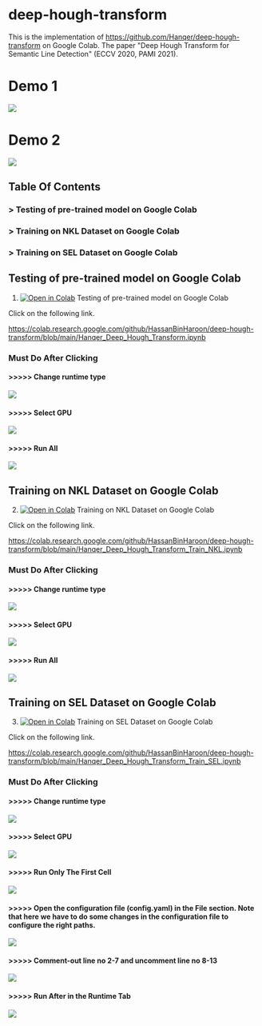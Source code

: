 
# deep-hough-transform

This is the implementation of https://github.com/Hanqer/deep-hough-transform on Google Colab. The paper "Deep Hough Transform for Semantic Line Detection" (ECCV 2020, PAMI 2021).

# Demo 1

![](https://github.com/HassanBinHaroon/deep-hough-transform/blob/main/Images/demo1.jpg)

# Demo 2

![](https://github.com/HassanBinHaroon/deep-hough-transform/blob/main/Images/demo2.jpg)

## Table Of Contents

   ### >    Testing of pre-trained model on Google Colab
   ### >    Training on NKL Dataset on Google Colab
   ### >    Training on SEL Dataset on Google Colab

## Testing of pre-trained model on Google Colab

1. [![Open in Colab](https://colab.research.google.com/assets/colab-badge.svg)](https://colab.research.google.com/github/HassanBinHaroon/deep-hough-transform/blob/main/Hanqer_Deep_Hough_Transform.ipynb) Testing of pre-trained model on Google Colab

Click on the following link.

https://colab.research.google.com/github/HassanBinHaroon/deep-hough-transform/blob/main/Hanqer_Deep_Hough_Transform.ipynb
### Must Do After Clicking 

#### >>>>> Change runtime type

![](https://github.com/HassanBinHaroon/deep-hough-transform/blob/main/Images/im1.png)

#### >>>>> Select GPU

![](https://github.com/HassanBinHaroon/deep-hough-transform/blob/main/Images/im2.png)

#### >>>>> Run All

![](https://github.com/HassanBinHaroon/deep-hough-transform/blob/main/Images/im3.png)

## Training on NKL Dataset on Google Colab

2. [![Open in Colab](https://colab.research.google.com/assets/colab-badge.svg)]([https://colab.research.google.com/github/HassanBinHaroon/deep-hough-transform/blob/main/Hanqer_Deep_Hough_Transform_Train_NKL.ipynb]) Training on NKL Dataset on Google Colab

Click on the following link.

https://colab.research.google.com/github/HassanBinHaroon/deep-hough-transform/blob/main/Hanqer_Deep_Hough_Transform_Train_NKL.ipynb
### Must Do After Clicking 

#### >>>>> Change runtime type

![](https://github.com/HassanBinHaroon/deep-hough-transform/blob/main/Images/im1.png)

#### >>>>> Select GPU

![](https://github.com/HassanBinHaroon/deep-hough-transform/blob/main/Images/im2.png)

#### >>>>> Run All

![](https://github.com/HassanBinHaroon/deep-hough-transform/blob/main/Images/im3.png)

## Training on SEL Dataset on Google Colab


3. [![Open in Colab](https://colab.research.google.com/assets/colab-badge.svg)]([https://colab.research.google.com/github/HassanBinHaroon/deep-hough-transform/blob/main/Hanqer_Deep_Hough_Transform_Train_SEL.ipynb]) Training on SEL Dataset on Google Colab

Click on the following link.

https://colab.research.google.com/github/HassanBinHaroon/deep-hough-transform/blob/main/Hanqer_Deep_Hough_Transform_Train_SEL.ipynb

### Must Do After Clicking 

#### >>>>> Change runtime type

![](https://github.com/HassanBinHaroon/deep-hough-transform/blob/main/Images/im1.png)

#### >>>>> Select GPU

![](https://github.com/HassanBinHaroon/deep-hough-transform/blob/main/Images/im2.png)

#### >>>>> Run Only The First Cell

![](https://github.com/HassanBinHaroon/deep-hough-transform/blob/main/Images/im4.png)

#### >>>>> Open the configuration file (config.yaml) in the File section. Note that here we have to do some changes in the configuration file to configure the right paths. 

![](https://github.com/HassanBinHaroon/deep-hough-transform/blob/main/Images/im5.png)

#### >>>>> Comment-out line no 2-7 and uncomment line no 8-13 

![](https://github.com/HassanBinHaroon/deep-hough-transform/blob/main/Images/im6.png)

#### >>>>> Run After in the Runtime Tab

![](https://github.com/HassanBinHaroon/deep-hough-transform/blob/main/Images/im7.png)

